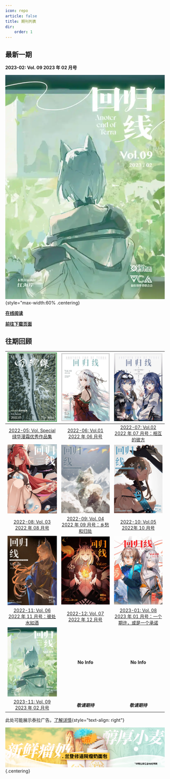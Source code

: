 ```yaml
---
icon: repo
article: false
title: 期刊列表
dir:
    order: 1
---
```


<!-- more -->

## 最新一期

**2023-02: Vol. 09 2023 年 02 月号**

![](./2023-02/res/cover.webp){style="max-width:60% .centering}

[**在线阅读**](./2023-02/README.md)

[**前往下载页面**](aneot.terrach.net/download.md)

## 往期回顾

|![](./2022-05/res/cover.webp)|![](./2022-06//res/cover.webp)|![](./2022-07/res/cover.webp)|
|:-:|:-:|:-:|
|[2022-05: Vol. Special <br>绿华漫霜优秀作品集](2022-05/)|[2022-06: Vol.01 <br>2022 年 06 月号](2022-06/)|[2022-07: Vol.02 <br>2022 年 07 月号：相互的彼方](2022-07/)|
|![](./2022-08/res/cover.webp)|![](./2022-09/res/cover.webp)|![](./2022-10/res/cover.webp)|
|[2022-08: Vol. 03 <br>2022 年 08 月号](2022-08/)|[2022-09: Vol. 04 <br>2022 年 09 月号：乡愁和归处](2022-09/)|[2022-10: Vol.05 <br>2022年 10 月号](2022-10/)|
|![](./2022-11/res/cover.webp)| ![](./2022-12/res/cover.webp)| ![](./2023-01/res/cover.webp)|
|[2022-11: Vol. 06 <br>2022 年 11 月号：彼处水如酒](2022-11/)|[2022-12: Vol. 07 <br>2022 年 12 月号](2022-12/) | [2023-01: Vol. 08 <br>2023 年 01 月号：一个期许，或是一个承诺](2023-01/)|
|![](./2023-02/res/cover.webp)| **No Info** | **No Info** |
|[2023-11: Vol. 09 <br>2023 年 02 月号](2023-02/)| ***敬请期待*** | ***敬请期待*** |

此处可能展示泰拉广告。<a href="/about-fake-ads">了解详情</a>{style="text-align: right"}

[![](./2023-01/res/ads/ld2.webp) ](https://www.bilibili.com/video/BV1GJ411x7h7/){.centering}